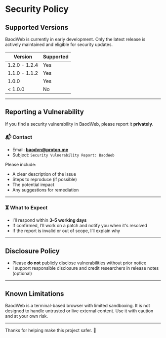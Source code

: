 # Security Policy

## Supported Versions

BaodWeb is currently in early development. Only the latest release is actively maintained and eligible for security updates.

| Version       | Supported        |
|---------------|------------------|
| 1.2.0 - 1.2.4 | Yes              |
| 1.1.0 - 1.1.2 | Yes              |
| 1.0.0         | Yes              |
| < 1.0.0       | No               |

---

## Reporting a Vulnerability

If you find a security vulnerability in BaodWeb, please report it **privately**.

### 📬 Contact
- Email: **baodvn@proton.me**
- Subject: `Security Vulnerability Report: BaodWeb`

Please include:
- A clear description of the issue
- Steps to reproduce (if possible)
- The potential impact
- Any suggestions for remediation

---

### ⏳ What to Expect

- I’ll respond within **3–5 working days**
- If confirmed, I’ll work on a patch and notify you when it's resolved
- If the report is invalid or out of scope, I’ll explain why

---

## Disclosure Policy

- Please **do not** publicly disclose vulnerabilities without prior notice
- I support responsible disclosure and credit researchers in release notes (optional)

---

## Known Limitations

BaodWeb is a terminal-based browser with limited sandboxing. It is not designed to handle untrusted or live external content. Use it with caution and at your own risk.

---

Thanks for helping make this project safer. 💪
